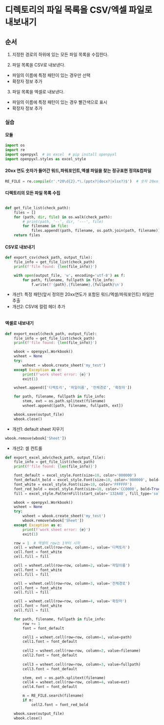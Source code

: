# 디렉토리의 파일 목록을 CSV/엑셀 파일로 내보내기

## 순서

1. 지정한 경로의 하위에 있는 모든 파일 목록을 수집한다.

2. 파일 목록을 CSV로 내보낸다.
  * 파일의 이름에 특정 패턴이 있는 경우만 선택
  * 확장자 정보 추가

3. 파일 목록을 엑셀로 내보낸다.
  * 파일의 이름에 특정 패턴이 있는 경우 빨간색으로 표시
  * 확장자 정보 추가


### 실습

#### 모듈

```python
import os
import re
import openpyxl  # as excel  # pip install openpyxl
import openpyxl.styles as excel_style
```

#### 20xx 연도 숫자가 들어간 워드,파워포인트,엑셀 파일을 찾는 정규표현 정의&컴파일

```python
RE_FILE = re.compile(r'.*20\d{2}.*\.(pptx?|docx?|xlsx?)$')  # 숫자 20xx가 포함된 ppt(x), doc(x), xls(x) 파일
```

#### 디렉토리의 모든 파일 목록 수집

```python

def get_file_list(check_path):
    files = []
    for (path, dir, file) in os.walk(check_path):
        # print(path, '--', dir, '---', file)
        for filename in file:
            files.append((path, filename, os.path.join(path, filename)))
    return files
```


#### CSV로 내보내기

```python
def export_csv(check_path, output_file):
    file_info = get_file_list(check_path)
    print(f'file found: {len(file_info)}')

    with open(output_file, 'w', encoding='utf-8') as f:
        for path, filename, fullpath in file_info:
            f.write(f'{path},{filename},{fullpath}\n')
```

* 개선1: 특정 패턴(앞서 정의한 20xx연도가 포함된 워드/엑셀/파워포인트) 파일만 추출
* 개선2: CSV에 컬럼 헤더 추가

```python

```
#### 엑셀로 내보내기

```python
def export_excel(check_path, output_file):
    file_info = get_file_list(check_path)
    print(f'file found: {len(file_info)}')

    wbook = openpyxl.Workbook()
    wsheet = None
    try:
        wsheet = wbook.create_sheet('my_test')
    except Exception as e:
        print(f'work sheet error: {e}')
        exit(1)

    wsheet.append(['디렉토리', '파일이름', '전체경로', '확장자'])

    for path, filename, fullpath in file_info:
        stem, ext = os.path.splitext(filename)
        wsheet.append([path, filename, fullpath, ext])

    wbook.save(output_file)
    wbook.close()
```

* 개선1: default sheet 지우기

```python
wbook.remove(wbook['Sheet'])
```

* 개선2: 셀 컨트롤
```python
def export_excel_adv(check_path, output_file):
    file_info = get_file_list(check_path)
    print(f'file found: {len(file_info)}')

    font_default = excel_style.Font(size=10, color='000000')
    font_default_bold = excel_style.Font(size=10, color='000000', bold=True)
    font_white = excel_style.Font(size=10, color='FFFFFF')
    font_red_bold = excel_style.Font(size=10, color='CC0000', bold=True)
    fill = excel_style.PatternFill(start_color='132A40', fill_type='solid')

    wbook = openpyxl.Workbook()
    wsheet = None
    try:
        wsheet = wbook.create_sheet('my_test')
        wbook.remove(wbook['Sheet'])
    except Exception as e:
        print(f'work sheet error: {e}')
        exit(1)

    row = 1  # 엑셀의 row는 1부터 시작
    cell = wsheet.cell(row=row, column=1, value='디렉토리')
    cell.font = font_white
    cell.fill = fill

    cell = wsheet.cell(row=row, column=2, value='파일이름')
    cell.font = font_white
    cell.fill = fill

    cell = wsheet.cell(row=row, column=3, value='전체경로')
    cell.font = font_white
    cell.fill = fill

    cell = wsheet.cell(row=row, column=4, value='확장자')
    cell.font = font_white
    cell.fill = fill

    for path, filename, fullpath in file_info:
        row += 1
        font = font_default

        cell1 = wsheet.cell(row=row, column=1, value=path)
        cell1.font = font_default
        
        cell2 = wsheet.cell(row=row, column=2, value=filename)
        cell2.font = font_default
        
        cell3 = wsheet.cell(row=row, column=3, value=fullpath)
        cell3.font = font_default

        stem, ext = os.path.splitext(filename)
        cell4 = wsheet.cell(row=row, column=4, value=ext)
        cell4.font = font_default

        m = RE_FILE.search(filename)
        if m:
            cell2.font = font_red_bold

    wbook.save(output_file)
    wbook.close()
```